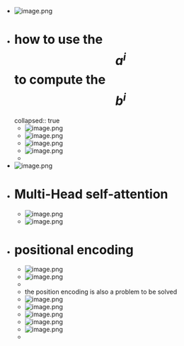 - ![image.png](../assets/image_1702047831947_0.png)
- # how to use the $$a^i$$ to compute the $$b^i$$
  collapsed:: true
	- ![image.png](../assets/image_1702047988354_0.png)
	- ![image.png](../assets/image_1702048190523_0.png)
	- ![image.png](../assets/image_1702048424250_0.png)
	- ![image.png](../assets/image_1702048569563_0.png)
	-
- ![image.png](../assets/image_1702048700272_0.png)
- # Multi-Head self-attention
	- ![image.png](../assets/image_1702048931623_0.png)
	- ![image.png](../assets/image_1702048950397_0.png)
- # positional encoding
	- ![image.png](../assets/image_1702049228125_0.png)
	- ![image.png](../assets/image_1702049308022_0.png)
	-
	- the position encoding is also a problem to be solved
	- ![image.png](../assets/image_1702049371163_0.png)
	- ![image.png](../assets/image_1702049486045_0.png)
	- ![image.png](../assets/image_1702049619015_0.png)
	- ![image.png](../assets/image_1702049750999_0.png)
	- ![image.png](../assets/image_1702049781689_0.png)
	-